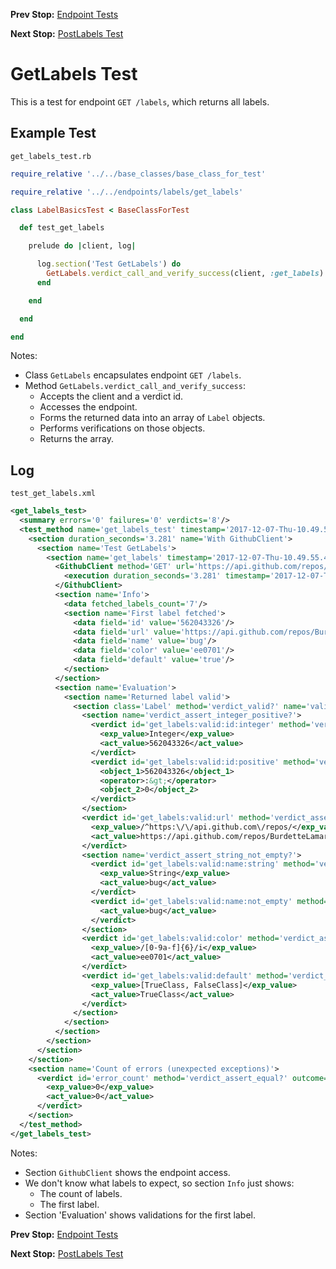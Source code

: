 <!--- GENERATED FILE, DO NOT EDIT --->
**Prev Stop:** [Endpoint Tests](./EndpointTests.md#endpoint-tests)

**Next Stop:** [PostLabels Test](./PostLabels.md#postlabels-test)


# GetLabels Test

This is a test for endpoint `GET /labels`, which returns all labels.

## Example Test

<code>get_labels_test.rb</code>
```ruby
require_relative '../../base_classes/base_class_for_test'

require_relative '../../endpoints/labels/get_labels'

class LabelBasicsTest < BaseClassForTest

  def test_get_labels

    prelude do |client, log|

      log.section('Test GetLabels') do
        GetLabels.verdict_call_and_verify_success(client, :get_labels)
      end

    end

  end

end
```

Notes:

- Class `GetLabels` encapsulates endpoint `GET /labels`.
- Method `GetLabels.verdict_call_and_verify_success`:
  - Accepts the client and a verdict id.
  - Accesses the endpoint.
  - Forms the returned data into an array of `Label` objects.
  - Performs verifications on those objects.
  - Returns the array.

## Log

<code>test_get_labels.xml</code>
```xml
<get_labels_test>
  <summary errors='0' failures='0' verdicts='8'/>
  <test_method name='get_labels_test' timestamp='2017-12-07-Thu-10.49.55.420'>
    <section duration_seconds='3.281' name='With GithubClient'>
      <section name='Test GetLabels'>
        <section name='get_labels' timestamp='2017-12-07-Thu-10.49.55.420'>
          <GithubClient method='GET' url='https://api.github.com/repos/BurdetteLamar/RubyTest/labels'>
            <execution duration_seconds='3.281' timestamp='2017-12-07-Thu-10.49.55.420'/>
          </GithubClient>
          <section name='Info'>
            <data fetched_labels_count='7'/>
            <section name='First label fetched'>
              <data field='id' value='562043326'/>
              <data field='url' value='https://api.github.com/repos/BurdetteLamar/RubyTest/labels/bug'/>
              <data field='name' value='bug'/>
              <data field='color' value='ee0701'/>
              <data field='default' value='true'/>
            </section>
          </section>
          <section name='Evaluation'>
            <section name='Returned label valid'>
              <section class='Label' method='verdict_valid?' name='valid'>
                <section name='verdict_assert_integer_positive?'>
                  <verdict id='get_labels:valid:id:integer' method='verdict_assert_kind_of?' outcome='passed' volatile='false'>
                    <exp_value>Integer</exp_value>
                    <act_value>562043326</act_value>
                  </verdict>
                  <verdict id='get_labels:valid:id:positive' method='verdict_assert_operator?' outcome='passed' volatile='false'>
                    <object_1>562043326</object_1>
                    <operator>:&gt;</operator>
                    <object_2>0</object_2>
                  </verdict>
                </section>
                <verdict id='get_labels:valid:url' method='verdict_assert_match?' outcome='passed' volatile='false'>
                  <exp_value>/^https:\/\/api.github.com\/repos/</exp_value>
                  <act_value>https://api.github.com/repos/BurdetteLamar/RubyTest/labels/bug</act_value>
                </verdict>
                <section name='verdict_assert_string_not_empty?'>
                  <verdict id='get_labels:valid:name:string' method='verdict_assert_kind_of?' outcome='passed' volatile='false'>
                    <exp_value>String</exp_value>
                    <act_value>bug</act_value>
                  </verdict>
                  <verdict id='get_labels:valid:name:not_empty' method='verdict_refute_empty?' outcome='passed' volatile='false'>
                    <act_value>bug</act_value>
                  </verdict>
                </section>
                <verdict id='get_labels:valid:color' method='verdict_assert_match?' outcome='passed' volatile='false'>
                  <exp_value>/[0-9a-f]{6}/i</exp_value>
                  <act_value>ee0701</act_value>
                </verdict>
                <verdict id='get_labels:valid:default' method='verdict_assert_includes?' outcome='passed' volatile='false'>
                  <exp_value>[TrueClass, FalseClass]</exp_value>
                  <act_value>TrueClass</act_value>
                </verdict>
              </section>
            </section>
          </section>
        </section>
      </section>
    </section>
    <section name='Count of errors (unexpected exceptions)'>
      <verdict id='error_count' method='verdict_assert_equal?' outcome='passed' volatile='true'>
        <exp_value>0</exp_value>
        <act_value>0</act_value>
      </verdict>
    </section>
  </test_method>
</get_labels_test>
```

Notes:

- Section `GithubClient` shows the endpoint access.
- We don't know what labels to expect, so section `Info` just shows:
  - The count of labels.
  - The first label.
- Section 'Evaluation' shows validations for the first label.

**Prev Stop:** [Endpoint Tests](./EndpointTests.md#endpoint-tests)

**Next Stop:** [PostLabels Test](./PostLabels.md#postlabels-test)

